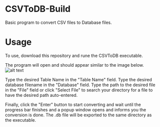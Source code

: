 # CSVToDB-Build

Basic program to convert CSV files to Database files.

# Usage

To use, download this repository and rune the CSVToDB executable.

The program will open and should appear similar to the image below.
![alt text](https://raw.githubusercontent.com/mrmaxwellm9/images/main/CSVToDB%20picture.png?token=GHSAT0AAAAAACEFFZBT4JR26XBSUTXOEZDKZFW2MWQ "CSVToDB Picture")

Type the desired Table Name in the "Table Name" field.
Type the desired database filename in the "Database" field.
Type the path to the desired file in the "File" field or click "Select File" to search your directory for a file to have the desired path auto-entered.

Finally, click the "Enter" button to start converting and wait until the progress bar finishes and a popup window opens and informs you the conversion is done.
The .db file will be exported to the same directory as the executable.
